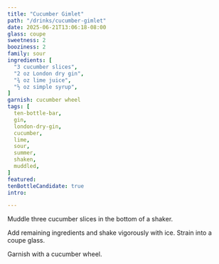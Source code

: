 ```yaml
---
title: "Cucumber Gimlet"
path: "/drinks/cucumber-gimlet"
date: 2025-06-21T13:06:18-08:00
glass: coupe
sweetness: 2
booziness: 2
family: sour
ingredients: [
  "3 cucumber slices",
  "2 oz London dry gin",
  "¾ oz lime juice",
  "½ oz simple syrup",
]
garnish: cucumber wheel
tags: [
  ten-bottle-bar,
  gin,
  london-dry-gin,
  cucumber,
  lime,
  sour,
  summer,
  shaken,
  muddled,
]
featured:
tenBottleCandidate: true
intro:

---
```

Muddle three cucumber slices in the bottom of a shaker.

Add remaining ingredients and shake vigorously with ice.
Strain into a coupe glass.

Garnish with a cucumber wheel.
